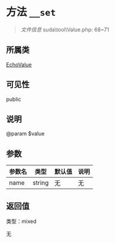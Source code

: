# 方法 `__set`

> *文件信息* suda\tool\Value.php: 68~71

## 所属类 

[EchoValue](../EchoValue.md)

## 可见性

public

## 说明

@param $value

## 参数


| 参数名 | 类型 | 默认值 | 说明 |
|--------|-----|-------|-------|
| name |  string | 无 | 无 |



## 返回值

类型：mixed

无

